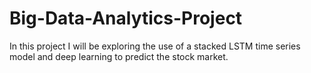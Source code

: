 # Big-Data-Analytics-Project
In this project I will be exploring the use of a stacked LSTM time series model and deep learning to predict the stock market.
